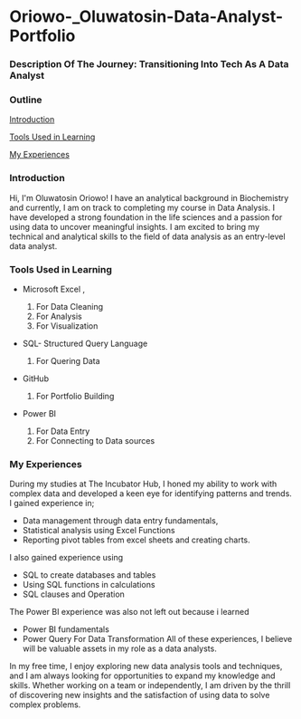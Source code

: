 # Oriowo-_Oluwatosin-Data-Analyst-Portfolio

### Description Of The Journey: Transitioning Into Tech As A Data Analyst

### Outline 
  [Introduction](#introduction)

  [Tools Used in Learning](#tools-used-in-cleaning)

  [My Experiences](my-experiences)

### Introduction
Hi, I'm Oluwatosin Oriowo! I have an analytical background in Biochemistry and currently, I am on track to completing my course in Data Analysis. I have developed a strong foundation in the life sciences and a passion for using data to uncover meaningful insights. I am excited to bring my technical and analytical skills to the field of data analysis as an entry-level data analyst.

### Tools Used in Learning
- Microsoft Excel ,  
  1. For Data Cleaning
  2. For Analysis
  3. For Visualization
     
- SQL- Structured Query Language
  1. For Quering Data
     
- GitHub
  1. For Portfolio Building
     
- Power BI   
  1. For Data Entry
  2. For Connecting to Data sources 

### My Experiences
During my studies at The Incubator Hub, I honed my ability to work with complex data and developed a keen eye for identifying patterns and trends. I gained experience in;
- Data management through data entry fundamentals,  
- Statistical analysis using Excel Functions
- Reporting pivot tables from excel sheets and creating charts. 

I also gained experience using 
- SQL to create databases and tables
- Using SQL functions in calculations
- SQL clauses and Operation

The Power BI experience was also not left out because i learned
- Power BI fundamentals
- Power Query For Data Transformation
All of these experiences, I believe will be valuable assets in my role as a data analysts.
  

In my free time, I enjoy exploring new data analysis tools and techniques, and I am always looking for opportunities to expand my knowledge and skills. Whether working on a team or independently, I am driven by the thrill of discovering new insights and the satisfaction of using data to solve complex problems.
